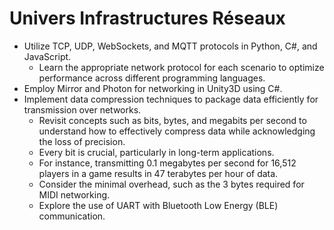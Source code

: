 # Univers Infrastructures Réseaux

- Utilize TCP, UDP, WebSockets, and MQTT protocols in Python, C#, and JavaScript.
  - Learn the appropriate network protocol for each scenario to optimize performance across different programming languages.
- Employ Mirror and Photon for networking in Unity3D using C#.
- Implement data compression techniques to package data efficiently for transmission over networks.
  - Revisit concepts such as bits, bytes, and megabits per second to understand how to effectively compress data while acknowledging the loss of precision.
  - Every bit is crucial, particularly in long-term applications.
  - For instance, transmitting 0.1 megabytes per second for 16,512 players in a game results in 47 terabytes per hour of data.
  - Consider the minimal overhead, such as the 3 bytes required for MIDI networking.
  - Explore the use of UART with Bluetooth Low Energy (BLE) communication.
    
  



 
